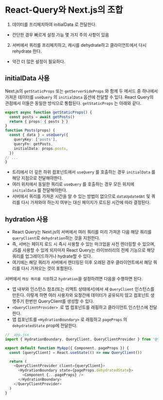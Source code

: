 # React-Query와 Next.js의 조합

1. 데이터를 프리페치하여 initialData 로 전달한다. 
- 간단한 경우 빠르게 설정 가능
몇 가지 주의 사항이 있음

2. 서버에서 쿼리를 프리페치하고, 캐시를 dehydrate하고 클라이언트에서 다시 rehydrate 한다. 
- 약간 더 많은 설정이 필요하다.


## initialData 사용

Next.js의 `getStaticProps` 또는 `getServerSideProps` 와 함께 두 메서드 중 하나에서 가져온 데이터를 `useQuery` 의 `initialData` 옵션에 전달할 수 있다. React Query의 관점에서 이들은 동일한 방식으로 통합된다. `getStaticProps` 는 아래와 같다.

```typescript
export async function getStaticProps() {
  const posts = await getPosts()
  return { props: { posts } }
}
function Posts(props) {
  const { data } = useQuery({
    queryKey: ['posts'],
    queryFn: getPosts,
    initialData: props.posts,
  })
// ...
}
```

- 트리에서 더 깊은 하위 컴포넌트에서 `useQuery` 를 호출하는 경우 `initialData` 를 해당 지점으로 전달해야한다.
- 여러 위치에서 동일한 쿼리로 `useQuery` 를 호출하는 경우 모든 위치에 `initialData` 를 전달해야한다.
- 서버에서 쿼리를 가져온 시간을 알 수 있는 방법이 없으므로 `dataUpdatedAt` 및 쿼리를 다시 가져와야 하는지 여부는 대신 페이지가 로드된 시간에 따라 결정된다.

## hydration 사용

- React Query는 Next.js의 서버에서 여러 쿼리를 미리 가져온 다음 해당 쿼리를 `queryClient`로 `dehydration`하는 것을 지원한다. 
- 즉, 서버는 페이지 로드 시 즉시 사용할 수 있는 마크업을 사전 렌더링할 수 있으며, JS를 사용할 수 있게 되자마자 React Query는 라이브러리의 전체 기능으로 해당 쿼리를 업그레이드하거나 hydrate할 수 있다. 
- 여기에는 해당 쿼리가 서버에서 렌더링된 이후 오래된 경우 클라이언트에서 해당 쿼리를 다시 가져오는 것이 포함된다.

서버에서 `캐싱 쿼리를 지원`하고 `hydration`을 설정하려면 다음을 수행하면 된다.

- 앱 내부와 인스턴스 참조(또는 리액트 상태에서)에서 새 `QueryClient` 인스턴스를 만든다. 이렇게 하면 여러 사용자와 요청간에 데이터가 공유되지 않고 컴포넌트 생명주기 한번만 QueryClient를 생성할 수 있다.
- `<QueryClientProvider> `로 앱 컴포넌트를 래핑하고 클라이언트 인스턴스에 전달한다.
- 앱 컴포넌트를 `<HydrationBoundary>` 로 래핑하고 `pageProps` 의 `dehydratedState` prop에 전달한다.


```javascript
// _app.jsx
import { HydrationBoundary, QueryClient, QueryClientProvider } from '@tanstack/react-query'

export default function MyApp({ Component, pageProps }) {
  const [queryClient] = React.useState(() => new QueryClient())

  return (
    <QueryClientProvider client={queryClient}>
      <HydrationBoundary state={pageProps.dehydratedState}>
        <Component {...pageProps} />
      </HydrationBoundary>
    </QueryClientProvider>
  )
}
```

























